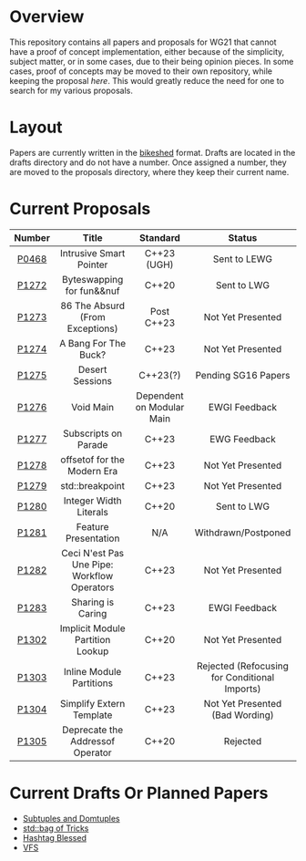 # Overview

This repository contains all papers and proposals for WG21 that cannot have
a proof of concept implementation, either because of the simplicity, subject
matter, or in some cases, due to their being opinion pieces. In some cases,
proof of concepts may be moved to their own repository, while keeping the
proposal *here*. This would greatly reduce the need for one to search for
my various proposals.

# Layout

Papers are currently written in the [bikeshed] format. Drafts are located in
the drafts directory and do not have a number. Once assigned a number, they are
moved to the proposals directory, where they keep their current name.

# Current Proposals

|  Number |                    Title                    |          Standard         |                     Status                    |
|:-------:|:-------------------------------------------:|:-------------------------:|:---------------------------------------------:|
| [P0468] |           Intrusive Smart Pointer           |        C++23 (UGH)        |                  Sent to LEWG                 |
| [P1272] |          Byteswapping for fun&&nuf          |           C++20           |                  Sent to LWG                  |
| [P1273] |       86 The Absurd (From Exceptions)       |         Post C++23        |               Not Yet Presented               |
| [P1274] |             A Bang For The Buck?            |           C++23           |               Not Yet Presented               |
| [P1275] |               Desert Sessions               |          C++23(?)         |              Pending SG16 Papers              |
| [P1276] |                  Void Main                  | Dependent on Modular Main |                 EWGI Feedback                 |
| [P1277] |             Subscripts on Parade            |           C++23           |                  EWG Feedback                 |
| [P1278] |         offsetof for the Modern Era         |           C++23           |               Not Yet Presented               |
| [P1279] |               std::breakpoint               |           C++23           |               Not Yet Presented               |
| [P1280] |            Integer Width Literals           |           C++20           |                  Sent to LWG                  |
| [P1281] |             Feature Presentation            |            N/A            |              Withdrawn/Postponed              |
| [P1282] | Ceci N'est Pas Une Pipe: Workflow Operators |           C++23           |               Not Yet Presented               |
| [P1283] |              Sharing is Caring              |           C++23           |                 EWGI Feedback                 |
| [P1302] |       Implicit Module Partition Lookup      |           C++20           |               Not Yet Presented               |
| [P1303] |           Inline Module Partitions          |           C++23           | Rejected (Refocusing for Conditional Imports) |
| [P1304] |           Simplify Extern Template          |           C++23           |        Not Yet Presented (Bad Wording)        |
| [P1305] |       Deprecate the Addressof Operator      |           C++20           |                    Rejected                   |

# Current Drafts Or Planned Papers
 * [Subtuples and Domtuples]()
 * [std::bag of Tricks]()
 * [Hashtag Blessed]()
 * [VFS]()

[bikeshed]: https://github.com/tabatkins/bikeshed
[P0468]: https://api.csswg.org/bikeshed/?force=1&url=https://git.io/fxsVI
[P1272]: https://api.csswg.org/bikeshed/?force=1&url=https://git.io/fAvW7
[P1273]: https://api.csswg.org/bikeshed/?force=1&url=https://git.io/fx3hD
[P1274]: https://api.csswg.org/bikeshed/?force=1&url=https://git.io/fxsv8
[P1275]: https://api.csswg.org/bikeshed/?force=1&url=https://git.io/fxsCx
[P1276]: https://api.csswg.org/bikeshed/?force=1&url=https://git.io/fxsmz
[P1277]: https://api.csswg.org/bikeshed/?force=1&url=https://git.io/fxs9G
[P1278]: https://api.csswg.org/bikeshed/?force=1&url=https://git.io/fxsLQ
[P1279]: https://api.csswg.org/bikeshed/?force=1&url=https://git.io/fxsZ6
[P1280]: https://api.csswg.org/bikeshed/?force=1&url=https://git.io/fx3gF
[P1281]: https://api.csswg.org/bikeshed/?force=1&url=https://git.io/fxs9E 
[P1282]: https://api.csswg.org/bikeshed/?force=1&url=https://git.io/fxsWc
[P1283]: https://api.csswg.org/bikeshed/?force=1&url=https://git.io/fxsO7
[P1302]: https://api.csswg.org/bikeshed/?force=1&url=https://git.io/fxG98
[P1303]: https://api.csswg.org/bikeshed/?force=1&url=https://git.io/fxG9H
[P1304]: https://api.csswg.org/bikeshed/?force=1&url=https://git.io/fxGHv
[P1305]: https://api.csswg.org/bikeshed/?force=1&url=https://git.io/fxGSW
